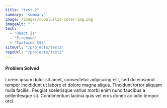 ```yaml
---
title: "test 2"
summary: "summary"
image: /images/cuppluslid-cover-img.png
imageAlt: " "
tech:
  - "React.js"
  - "Firebase"
  - "Tailwind CSS"
siteUrl: "/projects/test2"
repoUrl: "/projects/test2"
---
```



#### Problem Solved

Lorem ipsum dolor sit amet, consectetur adipiscing elit, sed do eiusmod tempor incididunt ut labore et dolore magna aliqua. Tincidunt tortor aliquam nulla facilisi. Feugiat scelerisque varius morbi enim nunc faucibus a pellentesque sit. Condimentum lacinia quis vel eros donec ac odio tempor orci.
